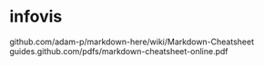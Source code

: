 # infovis
github.com/adam-p/markdown-here/wiki/Markdown-Cheatsheet
guides.github.com/pdfs/markdown-cheatsheet-online.pdf

